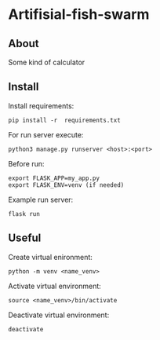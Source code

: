 # Artifisial-fish-swarm

## About
Some kind of calculator

## Install

Install requirements:

```
pip install -r  requirements.txt 
```

For run server execute: 

```
python3 manage.py runserver <host>:<port>
```

Before run:

```
export FLASK_APP=my_app.py
export FLASK_ENV=venv (if needed)
```

Example run server:

```
flask run
```

## Useful

Create virtual enironment:

```
python -m venv <name_venv>
```

Activate virtual environment:

```
source <name_venv>/bin/activate
```

Deactivate virtual environment:

```
deactivate
```
